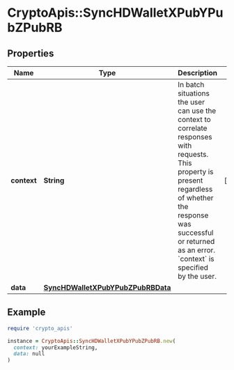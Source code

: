 # CryptoApis::SyncHDWalletXPubYPubZPubRB

## Properties

| Name | Type | Description | Notes |
| ---- | ---- | ----------- | ----- |
| **context** | **String** | In batch situations the user can use the context to correlate responses with requests. This property is present regardless of whether the response was successful or returned as an error. &#x60;context&#x60; is specified by the user. | [optional] |
| **data** | [**SyncHDWalletXPubYPubZPubRBData**](SyncHDWalletXPubYPubZPubRBData.md) |  |  |

## Example

```ruby
require 'crypto_apis'

instance = CryptoApis::SyncHDWalletXPubYPubZPubRB.new(
  context: yourExampleString,
  data: null
)
```

